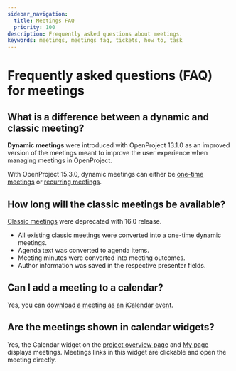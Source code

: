 ```yaml
---
sidebar_navigation:
  title: Meetings FAQ
  priority: 100
description: Frequently asked questions about meetings.
keywords: meetings, meetings faq, tickets, how to, task
---
```


# Frequently asked questions (FAQ) for meetings

## What is a difference between a dynamic and classic meeting?

**Dynamic meetings** were introduced with OpenProject 13.1.0 as an improved version of the meetings meant to improve the user experience when managing meetings in OpenProject.

With OpenProject 15.3.0, dynamic meetings can either be [one-time meetings](../one-time-meetings) or [recurring meetings](../recurring-meetings). 

## How long will the classic meetings be available?

[Classic meetings](../classic-meetings) were deprecated with 16.0 release. 

- All existing classic meetings were converted into a one-time dynamic meetings. 
- Agenda text was converted to agenda items. 
- Meeting minutes were converted into meeting outcomes. 
- Author information was saved in the respective presenter fields. 

## Can I add a meeting to a calendar?

Yes, you can [download a meeting as an iCalendar event](../one-time-meetings/#download-a-meeting-as-an-icalendar-event).

## Are the meetings shown in calendar widgets?

Yes, the Calendar widget on the [project overview page](../../project-overview/#calendar-widget) and [My page](../../../getting-started/my-page/#add-widgets) displays meetings. Meetings links in this widget are clickable and open the meeting directly.
